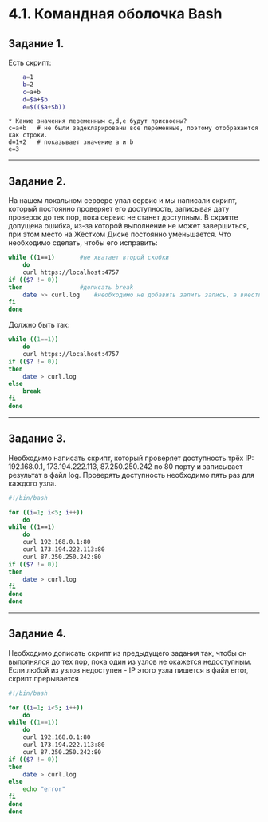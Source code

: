 # 4.1. Командная оболочка Bash


## Задание 1. 
Есть скрипт:
```bash
    a=1
    b=2
    c=a+b
    d=$a+$b
    e=$(($a+$b))
```
    * Какие значения переменным c,d,e будут присвоены?
    c=a+b 	# не были задекларированы все переменные, поэтому отображаются как строки.
    d=1+2 	# показывает значение a и b
    e=3	
---

## Задание 2. 
На нашем локальном сервере упал сервис и мы написали скрипт, который постоянно 
проверяет его доступность, записывая дату проверок до тех пор, пока сервис не станет 
доступным. В скрипте допущена ошибка, из-за которой выполнение не может завершиться, 
при этом место на Жёстком Диске постоянно уменьшается. Что необходимо сделать, чтобы 
его исправить:

```bash
while ((1==1)  		#не хватает второй скобки
    do
    curl https://localhost:4757
if (($? != 0))
then  			    #дописать break
    date >> curl.log    #необходимо не добавить запить запись, а внести новую
fi			
done
```

Должно быть так:

```bash
while ((1==1))
    do
    curl https://localhost:4757
if (($? != 0))
then  			
    date > curl.log
else
    break
fi			
done
```
---

## Задание 3. 
Необходимо написать скрипт, который проверяет доступность 
трёх IP: 192.168.0.1, 173.194.222.113, 87.250.250.242 по 80 порту и записывает 
результат в файл log. Проверять доступность необходимо пять раз для каждого узла.

```bash
#!/bin/bash

for ((i=1; i<5; i++))
    do 
while ((1==1)
    do
    curl 192.168.0.1:80
    curl 173.194.222.113:80 
    curl 87.250.250.242:80
if (($? != 0))
then
    date > curl.log
fi
done
done
```
---

## Задание 4. 
Необходимо дописать скрипт из предыдущего задания так, чтобы он выполнялся до тех пор, 
пока один из узлов не окажется недоступным. Если любой из узлов недоступен - IP этого узла 
пишется в файл error, скрипт прерывается

```bash
#!/bin/bash

for ((i=1; i<5; i++))
    do 
while ((1==1))
    do
    curl 192.168.0.1:80
    curl 173.194.222.113:80 
    curl 87.250.250.242:80
if (($? != 0))
then
    date > curl.log
else
    echo "error"
fi
done
done
```